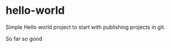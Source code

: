 # hello-world
Simple Hello world project to start with publishing projects in git. 

So far so good
